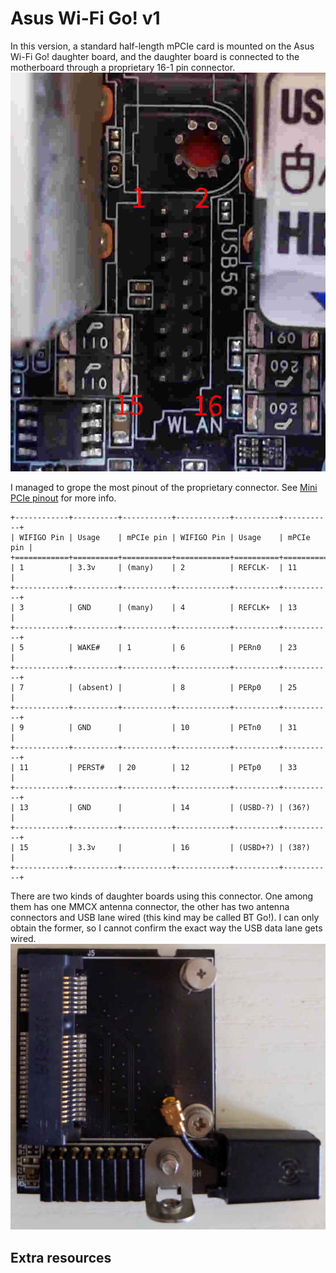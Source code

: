 # Asus Wi-Fi Go! v1

In this version, a standard half-length mPCIe card is mounted on the Asus Wi-Fi
Go! daughter board, and the daughter board is connected to the motherboard
through a proprietary 16-1 pin connector.
![](wifigo_v1_connector.jpg)

I managed to grope the most pinout of the proprietary connector.
See [Mini PCIe pinout] for more info.

```eval_rst
+------------+----------+-----------+------------+----------+-----------+
| WIFIGO Pin | Usage    | mPCIe pin | WIFIGO Pin | Usage    | mPCIe pin |
+============+==========+===========+============+==========+===========+
| 1          | 3.3v     | (many)    | 2          | REFCLK-  | 11        |
+------------+----------+-----------+------------+----------+-----------+
| 3          | GND      | (many)    | 4          | REFCLK+  | 13        |
+------------+----------+-----------+------------+----------+-----------+
| 5          | WAKE#    | 1         | 6          | PERn0    | 23        |
+------------+----------+-----------+------------+----------+-----------+
| 7          | (absent) |           | 8          | PERp0    | 25        |
+------------+----------+-----------+------------+----------+-----------+
| 9          | GND      |           | 10         | PETn0    | 31        |
+------------+----------+-----------+------------+----------+-----------+
| 11         | PERST#   | 20        | 12         | PETp0    | 33        |
+------------+----------+-----------+------------+----------+-----------+
| 13         | GND      |           | 14         | (USBD-?) | (36?)     |
+------------+----------+-----------+------------+----------+-----------+
| 15         | 3.3v     |           | 16         | (USBD+?) | (38?)     |
+------------+----------+-----------+------------+----------+-----------+
```

There are two kinds of daughter boards using this connector. One among them has
one MMCX antenna connector, the other has two antenna connectors and USB lane
wired (this kind may be called BT Go!). I can only obtain the former, so I
cannot confirm the exact way the USB data lane gets wired.
![](wifigo_v1_board.jpg)

## Extra resources
[Mini PCIe pinout]: https://pinoutguide.com/Slots/mini_pcie_pinout.shtml
